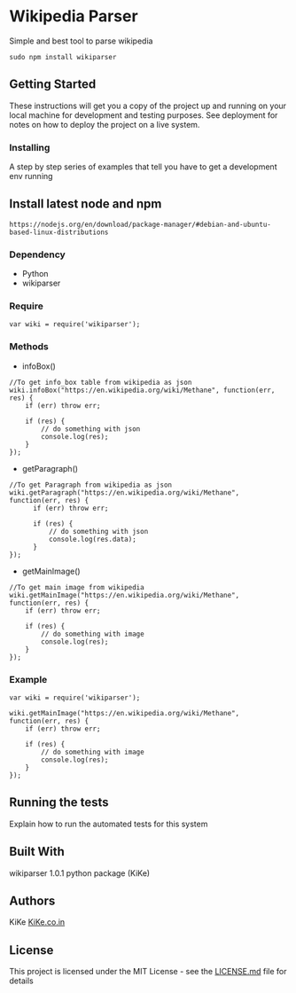 # Wikipedia Parser

Simple and best tool to parse wikipedia

```
sudo npm install wikiparser
```

## Getting Started

These instructions will get you a copy of the project up and running on your local machine for development and testing purposes. See deployment for notes on how to deploy the project on a live system.

### Installing

A step by step series of examples that tell you have to get a development env running

## Install latest node and npm
```
https://nodejs.org/en/download/package-manager/#debian-and-ubuntu-based-linux-distributions
```

### Dependency

* Python
* wikiparser

### Require

```
var wiki = require('wikiparser');
```

### Methods

* infoBox()
```
//To get info_box table from wikipedia as json
wiki.infoBox("https://en.wikipedia.org/wiki/Methane", function(err, res) {
    if (err) throw err;
    
    if (res) {
        // do something with json
        console.log(res);
    }
});
```

* getParagraph()
```
//To get Paragraph from wikipedia as json
wiki.getParagraph("https://en.wikipedia.org/wiki/Methane", function(err, res) {
      if (err) throw err;
      
      if (res) {
          // do something with json
          console.log(res.data);
      }
});
```

* getMainImage()
```
//To get main image from wikipedia
wiki.getMainImage("https://en.wikipedia.org/wiki/Methane", function(err, res) {
    if (err) throw err;
    
    if (res) {
        // do something with image
        console.log(res);
    }
});
```

### Example

```
var wiki = require('wikiparser');

wiki.getMainImage("https://en.wikipedia.org/wiki/Methane", function(err, res) {
    if (err) throw err;
    
    if (res) {
        // do something with image
        console.log(res);
    }
});
```

## Running the tests

Explain how to run the automated tests for this system

## Built With

wikiparser 1.0.1 python package (KiKe)

## Authors
KiKe [KiKe.co.in](http://kike.co.in)

## License

This project is licensed under the MIT License - see the [LICENSE.md](./LICENSE) file for details